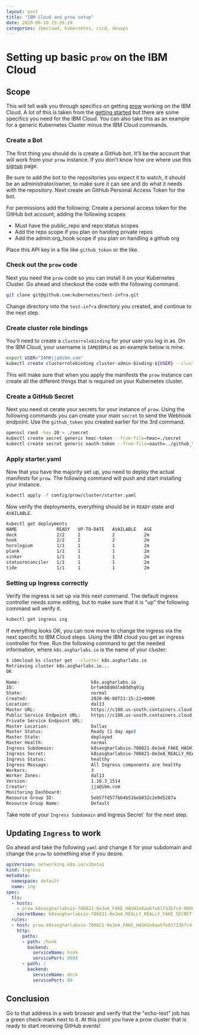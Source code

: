 ```yaml
---
layout: post
title: "IBM Cloud and prow setup"
date: 2020-06-10 15:26:29
categories: ibmcloud, kubernetes, cicd, devops
---
```

# Setting up basic `prow` on the IBM Cloud

## Scope

This will tell walk you through specifics on getting [prow][prow] working on the
IBM Cloud. A lot of this is taken from the [getting started][guide] but there are
some specifics you need for the IBM Cloud. You can also take this as an example
for a generic Kubernetes Cluster minus the IBM Cloud commands.

### Create a Bot

The first thing you should do is create a GitHub bot. It'll be the account that
will work from your `prow` instance. If you don't know how ore where use this
[signup][signup] page.

Be sure to add the bot to the repositories you expect it to watch, it should be
an administrator/owner, to make sure it can see and do what it needs with the
repository. Next create an GitHub Personal Access Token for the bot.

For permissions add the following:
Create a personal access token for the GitHub bot account, adding the following scopes
- Must have the public_repo and repo:status scopes
- Add the repo scope if you plan on handing private repos
- Add the admin:org_hook scope if you plan on handling a github org

Place this API key in a file like `github_token` or the like.

### Check out the `prow` code

Next you need the `prow` code so you can install it on your Kubernetes Cluster.
Go ahead and checkout the code with the following command.

```bash
git clone git@github.com:kubernetes/test-infra.git
```

Change directory into the `test-infra` directory you created, and continue
to the next step.

### Create cluster role bindings

You'll need to create a `clusterrolebinding` for your user you log in as.
On the IBM Cloud, your username is `IAM@IBMid` as an example below is mine.

```bash
export USER="IAM#jja@ibm.com"
kubectl create clusterrolebinding cluster-admin-binding-${USER} --clusterrole cluster-admin --user="${USER}"
```

This will make sure that when you apply the manifests the `prow` instance can
create all the different things that is required on your Kubernetes cluster.

### Create a GitHub Secret

Next you need ot cerate your secrets for your instance of `prow`. Using the following
commands you can create your main `secret` to send the Webhook endpoint.
Use the `github_token` you created earlier for the 3rd command.

```bash
openssl rand -hex 20 > ./secret
kubectl create secret generic hmac-token --from-file=hmac=./secret
kubectl create secret generic oauth-token --from-file=oauth=../github_token
```

### Apply starter.yaml

Now that you have the majority set up, you need to deploy the actual manifests for
`prow`. The following command will push and start installing your instance. 

```bash
kubectl apply -f config/prow/cluster/starter.yaml
```

Now verify the deployments, everything should be in `READY` state and `AVAILABLE`.

```bash
kubectl get deployments
NAME               READY   UP-TO-DATE   AVAILABLE   AGE
deck               2/2     2            2           2m
hook               2/2     2            2           2m
horologium         1/1     1            1           2m
plank              1/1     1            1           2m
sinker             1/1     1            1           2m
statusreconciler   1/1     1            1           2m
tide               1/1     1            1           2m
```

### Setting up Ingress correctly

Verify the ingress is set up via this next command. The default ingress controller 
needs some editing, but to make sure that it is "up" the following command will
verify it.

```bash
kubectl get ingress ing
```

If everything looks OK, you can now move to change the ingress via the next specific 
to IBM Cloud steps.
Using the IBM cloud you get an ingress controller for free. Run the following command
to get the needed information, where `k8s.asgharlabs.io` is the name of your cluster:

```bash
$ ibmcloud ks cluster get --cluster k8s.asgharlabs.io
Retrieving cluster k8s.asgharlabs.io...
OK

Name:                           k8s.asgharlabs.io
ID:                             brfakb8d0dlm8ddhq91g
State:                          normal
Created:                        2020-06-08T21:15:21+0000
Location:                       dal13
Master URL:                     https://c108.us-south.containers.cloud.ibm.com:31230
Public Service Endpoint URL:    https://c108.us-south.containers.cloud.ibm.com:31230
Private Service Endpoint URL:   -
Master Location:                Dallas
Master Status:                  Ready (1 day ago)
Master State:                   deployed
Master Health:                  normal
Ingress Subdomain:              k8sasgharlabsio-706821-0e3eA_FAKE_HASH1e8aa6fe01f33bfc4-0000.us-south.containers.appdomain.cloud
Ingress Secret:                 k8sasgharlabsio-706821-0e3eA_REALLY_REALLY_FAKE_SECRETf33bfc4-0000
Ingress Status:                 healthy
Ingress Message:                All Ingress components are healthy
Workers:                        3
Worker Zones:                   dal13
Version:                        1.18.3_1514
Creator:                        jja@ibm.com
Monitoring Dashboard:           -
Resource Group ID:              5eb57fd577b64b51beb832c2e9d5287a
Resource Group Name:            Default
```

Take note of your `Ingress Subdomain` and Ingress Secret` for the next step.

## Updating `Ingress` to work

Go ahead and take the following `yaml` and change it for your subdomain and change
the `prow` to something else if you desire.

```yaml
apiVersion: networking.k8s.io/v1beta1
kind: Ingress
metadata:
  namespace: default
  name: ing
spec:
  tls:
  - hosts:
    - prow.k8sasgharlabsio-706821-0e3eA_FAKE_HASH1e8aa6fe01f33bfc4-0000.us-south.containers.appdomain.cloud
    secretName: k8sasgharlabsio-706821-0e3eA_REALLY_REALLY_FAKE_SECRETf33bfc4-0000
  rules:
  - host: prow.k8sasgharlabsio-706821-0e3eA_FAKE_HASH1e8aa6fe01f33bfc4-0000.us-south.containers.appdomain.cloud
    http:
      paths:
      - path: /hook
        backend:
          serviceName: hook
          servicePort: 8888
      - path: /
        backend:
          serviceName: deck
          servicePort: 80
```

## Conclusion

Go to that address in a web browser and verify that the "echo-test" job has a green check-mark next to it. At this point you have a prow cluster that is ready to start receiving GitHub events!

[prow]: https://github.com/kubernetes/test-infra/tree/master/prow
[guide]: https://github.com/kubernetes/test-infra/blob/master/prow/getting_started_deploy.md
[signup]: https://github.com/join
